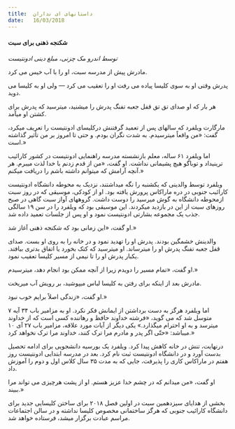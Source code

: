 ```yaml
---
title:  داستانهای ای نداران
date:   16/03/2018
---
```


#### شکنجه ذهنی برای سبت

_توسط اندرو مک چزنی، مبلغ دینی ادونتیست_

مادرش پیش از مدرسه سبت، او را با آب خیس می کرد.

پدرش وقتی او به سوی کلیسا پیاده می رفت او را تعقیب می کرد — ولی او به کلیسا می دوید.

هر بار که او صدای تق تق قفل جعبه تفنگ پدرش را میشنید، میترسید که پدرش برای کشتن او میآمد.

مارگارت ویلفرد که سالهای پس از تعمید گرفتنش درکلیسای ادونتیست را تعریف میکرد، گفت: «من واقعاً میترسیدم. به شدت نگران بودم. و حتی تا امروز بر من تأثیر گذاشته است.»

اما ویلفرد ۶۱ ساله، معلم بازنشسته مدرسه راهنمایی ادونتیست در کشور کارائیب ترینیداد و توباگو هیچ پشیمانی نداشت. او گفت، «من از قدم زدنم با خدا لذت میبرم. هر آنچه آرامش که میتوانم داشته باشم را دریافت میکنم.»

ویلفرد توسط والدینی که یکشنبه را نگه میداشتند، نزدیک به محوطه دانشگاه ادونتیست کارائیب جنوبی در دره ماراکاس پرورش یافته بود. او از کودکی، موسیقی که در روز سبت ازمحوطه دانشگاه به گوش میرسید را دوست داشت. گروههای آواز سبت گاهی در صبح روزهای سبت از این در بازدید میکردند. این موسیقی بود که ویلفرد را در سن ۱۹ سالگی جذب یک مجموعه بشارتی ادونتیست نمود و او پس از جلسات تعمید داده شد.

او گفت، «این زمانی بود که شکنجه ذهنی آغاز شد.»

والدینش خشمگین بودند. پدرش او را تهدید نمود و در خانه را به روی او بست. صدای قفل جعبه تفنگ پدرش او را میترساند. او میترسید که کتک بخورد یا اتفاق بدتری بیافتد. یکبار پدرش او را تا نیمی از مسیر کلیسا تعقیب نمود.

او گفت، «تمام مسیر را دویدم زیرا از آنچه ممکن بود انجام دهد، میترسیدم.»

مادرش بعد از اینکه برای رفتن به کلیسا لباس میپوشید، بر رویش آب میریخت.

او گفت، «زندگی اصلاً برایم خوب نبود.»

اما ویلفرد هرگز به دست برداشتن از ایمانش فکر نکرد. او به مزامیر باب ۳۴ آیه ۷ متوسل شد که می گوید، «فرشته خداوند حافظ و رهاننده کسی است که از خداوند میترسد و به او احترام میگذارد.» یکی دیگر از آیات مورد علاقه، مزامیر باب ۲۷ آی ۱۰ میباشد: «حتّی اگر پدر و مادرم مرا ترک کنند، خداوند مرا ترک نخواهد کرد.»

درنهایت، تنش در خانه کاهش پیدا کرد. ویلفرد یک بورسیه دانشجویی برای ادامه تحصیل بدست آورد و در دانشگاه ادونتیست ثبت نام کرد. بعد در مدرسه ابتدایی ادونتیست روز هفتم در ماراکاس کاری را پذیرفت، جایی که به مدت ۳۵ سال کلاس اول و دوم را آموزش داد.

او گفت، «من میدانم که در چشم خدا عزیز هستم. او از پشت هرچیزی می تواند مرا ببیند.»

بخشی از هدایای سیزدهمین سبت در اولین فصل ۲۰۱۸ برای ساختن کلیسایی جدید برای دانشگاه کارائیب جنوبی که هرگز ساختمانی مخصوص کلیسا نداشته و در سالن اجتماعات مراسم عبادت برگزار میشد، فرستاده خواهد شد.